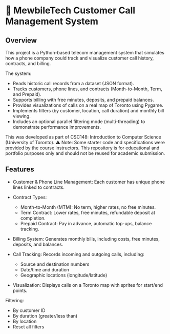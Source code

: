 # 📱 MewbileTech Customer Call Management System

## Overview

This project is a Python-based telecom management system that simulates how a phone company could track and visualize customer call history, contracts, and billing.

The system:
  - Reads historic call records from a dataset (JSON format).
  - Tracks customers, phone lines, and contracts (Month-to-Month, Term, and Prepaid).
  - Supports billing with free minutes, deposits, and prepaid balances.
  - Provides visualizations of calls on a real map of Toronto using Pygame.
  - Implements filters (by customer, location, call duration) and monthly bill viewing.
  - Includes an optional parallel filtering mode (multi-threading) to demonstrate performance improvements.

This was developed as part of CSC148: Introduction to Computer Science (University of Toronto).
⚠️ Note: Some starter code and specifications were provided by the course instructors. This repository is for educational and portfolio purposes only and should not be reused for academic submission.

## Features
- Customer & Phone Line Management: Each customer has unique phone lines linked to contracts.

- Contract Types:
   - Month-to-Month (MTM): No term, higher rates, no free minutes.
   - Term Contract: Lower rates, free minutes, refundable deposit at completion.
   - Prepaid Contract: Pay in advance, automatic top-ups, balance tracking.

- Billing System: Generates monthly bills, including costs, free minutes, deposits, and balances.

- Call Tracking: Records incoming and outgoing calls, including:
  - Source and destination numbers
  - Date/time and duration
  - Geographic locations (longitude/latitude)
- Visualization: Displays calls on a Toronto map with sprites for start/end points.

Filtering:
  - By customer ID
  - By duration (greater/less than)
  - By location
  - Reset all filters

